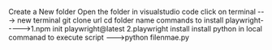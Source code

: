Create a New folder 
Open the folder in visualstudio code
click on terminal ---> new terminal
git clone url
cd folder name
commands to install playwright----->1.npm init playwright@latest
                                    2.playwright install 
install python in local 
commanad to execute script --->python filenmae.py
                                    

